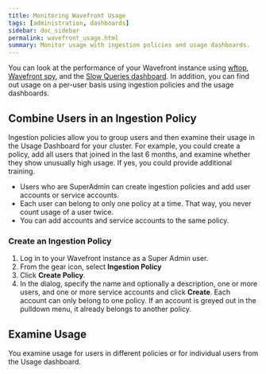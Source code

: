 ```yaml
---
title: Monitoring Wavefront Usage
tags: [administration, dashboards]
sidebar: doc_sidebar
permalink: wavefront_usage.html
summary: Monitor usage with ingestion policies and usage dashboards.
---
```


You can look at the performance of your Wavefront instance using [wftop](), [Wavefront spy](wavefront_monitoring_spy.html), and the [Slow Queries dashboard](wavefront_monitoring.html#examine-slow-queries). In addition, you can find out usage on a per-user basis using ingestion policies and the usage dashboards.


## Combine Users in an Ingestion Policy

Ingestion policies allow you to group users and then examine their usage in the Usage Dashboard for your cluster. For example, you could create a policy, add all users that joined in the last 6 months, and examine whether they show unusually high usage. If yes, you could provide additional training.
* Users who are SuperAdmin can create ingestion policies and add user accounts or service accounts.
* Each user can belong to only one policy at a time. That way, you never count usage of a user twice.
* You can add accounts and service accounts to the same policy.

### Create an Ingestion Policy

1. Log in to your Wavefront instance as a Super Admin user.
2. From the gear icon, select **Ingestion Policy**
3. Click **Create Policy**.
4. In the dialog, specify the name and optionally a description, one or more users, and one or more service accounts and click **Create**.
   Each account can only belong to one policy. If an account is greyed out in the pulldown menu, it already belongs to another policy.

## Examine Usage

You examine usage for users in different policies or for individual users from the Usage dashboard.
